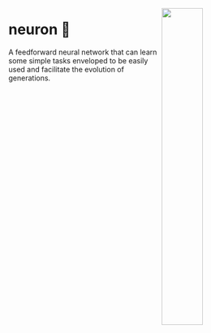 [<img align="right" src="https://opengraph.githubassets.com/2301293821398129381209381/HugoRodriguesQW/neuron" width="40%" />](https://github.com/hugorodriguesqw/neuron)

<p align='left'>
<p align='top'>

# neuron 🧠
  
A feedforward neural network that can learn some simple tasks enveloped to be easily used and facilitate the evolution of generations.
</p>
</p>
